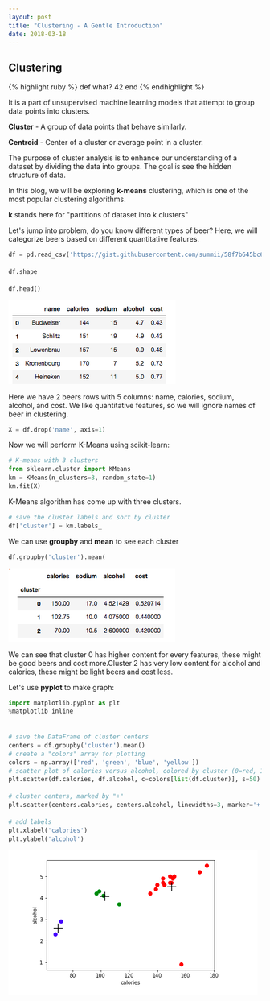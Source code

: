 ```yaml
---
layout: post
title: "Clustering - A Gentle Introduction"
date: 2018-03-18
---
```


## Clustering
{% highlight ruby %}
def what?
42
end
{% endhighlight %}

It is a part of unsupervised machine learning models that attempt to group data points into clusters.

**Cluster** - A group of data points that behave similarly.

**Centroid** - Center of a cluster or average point in a cluster.

The purpose of cluster analysis is to enhance our understanding  of a dataset by dividing the data into groups.
The goal is see the hidden structure of data.

In this blog, we will be exploring **k-means** clustering, which is one of the most popular clustering algorithms.

**k** stands here for "partitions of dataset into k clusters"

Let's jump into problem, do you know different types of beer? Here, we will categorize beers based on different quantitative features.

~~~ python
df = pd.read_csv('https://gist.githubusercontent.com/summii/58f7b645bc6d1ac2f002e562264e47a4/raw/bd81c819d0689889223d19d764a5323392e33c22/beers.txt', sep=',')

df.shape

df.head()
~~~

![alt text](/img/cluster1.png)

Here we have 2 beers rows with 5 columns: name, calories, sodium, alcohol, and cost. We like quantitative features, so we will 
ignore names of beer in clustering.

```python
X = df.drop('name', axis=1)
```

Now we will perform K-Means using scikit-learn:


```python
# K-means with 3 clusters
from sklearn.cluster import KMeans
km = KMeans(n_clusters=3, random_state=1)
km.fit(X)
```

K-Means algorithm has come up with three clusters.

```python
# save the cluster labels and sort by cluster
df['cluster'] = km.labels_
```

We can use **groupby** and **mean** to see each cluster

```python
df.groupby('cluster').mean(
```

![alt text](/img/cluster2.png)

We can see that cluster 0 has higher content for every features, these might be good beers and cost more.Cluster 2 has very low content for alcohol and calories, these might be light beers and cost less.

Let's use **pyplot** to make graph:

```python
import matplotlib.pyplot as plt
%matplotlib inline


# save the DataFrame of cluster centers
centers = df.groupby('cluster').mean()
# create a "colors" array for plotting
colors = np.array(['red', 'green', 'blue', 'yellow'])
# scatter plot of calories versus alcohol, colored by cluster (0=red, 1=green, 2=blue)
plt.scatter(df.calories, df.alcohol, c=colors[list(df.cluster)], s=50)

# cluster centers, marked by "+"
plt.scatter(centers.calories, centers.alcohol, linewidths=3, marker='+', s=300, c='black')

# add labels
plt.xlabel('calories')
plt.ylabel('alcohol')
```

![alt text](/img/cluster3.png)





